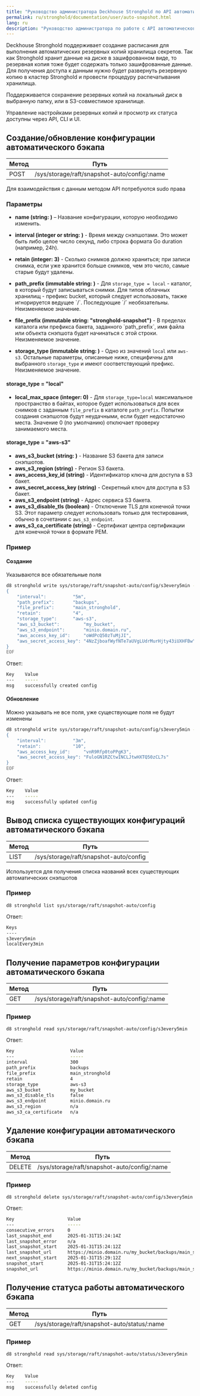 ```yaml
---
title: "Руководство администратора Deckhouse Stronghold по API автоматического бэкапа"
permalink: ru/stronghold/documentation/user/auto-snapshot.html
lang: ru
description: "Руководство администратора по работе с API автоматического бэкапа Deckhouse Stronghold."
---
```


Deckhouse Stronghold поддерживает создание расписания для выполнения автоматических резервных копий хранилища секретов.
Так как Stronghold хранит данные на диске в зашифрованном виде, то резервная копия тоже будет содержать только зашифрованные данные.
Для получения доступа к данным нужно будет развернуть резервную копию в кластер Stronghold и провести процедуру распечатывания хранилища.

Поддерживается сохранение резервных копий на локальный диск в выбранную папку, или в S3-совместимое хранилище.

Управление настройками резервных копий и просмотр их статуса доступны через API, CLI и UI.

## Создание/обновление конфигурации автоматического бэкапа

| Метод | Путь |
|-------|------|
| POST  | /sys/storage/raft/snapshot-auto/config/:name |

Для взаимодействия с данным методом API потребуются sudo права

### Параметры

- **name (string: <required>)** – Название конфигурации, которую необходимо изменить.

- **interval (integer or string: <required>)** - Время между снэпшотами. Это может быть либо целое число секунд, либо строка формата Go duration (например, 24h).

- **retain (integer: 3)** - Сколько снимков должно храниться; при записи снимка, если уже хранится больше снимков, чем это число, самые старые будут удалены.

- **path_prefix (immutable string: <required>)** - Для `storage_type = local` - каталог, в который будут записываться снимки. Для типов облачных хранилищ - префикс bucket, который следует использовать, также игнорируется ведущее \`/\`. Последующие \`/\` необязательны. Неизменяемое значение.

- **file_prefix (immutable string: "stronghold-snapshot")** - В пределах каталога или префикса бакета, заданного \`path_prefix\`, имя файла или объекта снэпшота будет начинаться с этой строки. Неизменяемое значение.

- **storage_type (immutable string: <required>)** - Одно из значений `local` или `aws-s3`. Остальные параметры, описанные ниже, специфичны для выбранного `storage_type` и имеют соответствующий префикс. Неизменяемое значение.

#### storage_type = "local"

- **local_max_space (integer: 0)** - Для `storage_type=local` максимальное пространство в байтах, которое будет использоваться для всех снимков с заданным `file_prefix` в каталоге `path_prefix`. Попытки создания снэпшотов будут неудачными, если будет недостаточно места. Значение 0 (по умолчанию) отключает проверку занимаемого места.

#### storage_type = "aws-s3"

- **aws_s3_bucket (string: <required>)** - Название S3 бакета для записи снэпшотов.
- **aws_s3_region (string)** - Регион S3 бакета.
- **aws_access_key_id (string)** - Идентификатор ключа для доступа в S3 бакет.
- **aws_secret_access_key (string)** - Секретный ключ для доступа в S3 бакет.
- **aws_s3_endpoint (string)** - Адрес сервиса S3 бакета.
- **aws_s3_disable_tls (boolean)** - Отключение TLS для конечной точки S3. Этот параметр следует использовать только для тестирования, обычно в сочетании с `aws_s3_endpoint`.
- **aws_s3_ca_certificate (string)** - Сертификат центра сертификации для конечной точки в формате PEM.

### Пример

#### Создание

Указываются все обязательные поля

```sh
d8 stronghold write sys/storage/raft/snapshot-auto/config/s3every5min - <<EOF
{
    "interval":          "5m",
    "path_prefix":       "backups",
    "file_prefix":       "main_stronghold",
    "retain":            "4",
    "storage_type":      "aws-s3",
    "aws_s3_bucket":         "my_bucket",
    "aws_s3_endpoint":       "minio.domain.ru",
    "aws_access_key_id":     "oWdPcQ50zTuMjJI",
    "aws_secret_access_key": "4NzZjboafWyfNTe7aUVgLUdrMurHjty43iUXHFBw"
}
EOF
```

Ответ:

```sh
Key    Value
---    -----
msg    successfully created config
```

#### Обновление

Можно указывать не все поля, уже существующие поля не будут изменены

```sh
d8 stronghold write sys/storage/raft/snapshot-auto/config/s3every5min - <<EOF
{
    "interval":          "3m",
    "retain":            "10",
    "aws_access_key_id":     "vnR9Rfp0toPPgK3",
    "aws_secret_access_key": "FuloGN1RZCtwINCLJtwHXTQ50zCL7s"
}
EOF
```

Ответ:

```sh
Key    Value
---    -----
msg    successfully updated config
```

## Вывод списка существующих конфигураций автоматического бэкапа

| Метод | Путь |
|-------|------|
| LIST  | /sys/storage/raft/snapshot-auto/config |

Используется для получения списка названий всех существующих автоматических снэпшотов
### Пример

`d8 stronghold list sys/storage/raft/snapshot-auto/config`

Ответ:

```sh
Keys
----
s3every5min
localEvery3min
```

## Получение параметров конфигурации автоматического бэкапа

| Метод | Путь |
|-------|------|
|  GET  | /sys/storage/raft/snapshot-auto/config/:name |

### Пример

`d8 stronghold read sys/storage/raft/snapshot-auto/config/s3every5min`

Ответ:

```sh
Key                     Value
---                     -----
interval                300
path_prefix             backups
file_prefix             main_stronghold
retain                  4
storage_type            aws-s3
aws_s3_bucket           my_bucket
aws_s3_disable_tls      false
aws_s3_endpoint         minio.domain.ru
aws_s3_region           n/a
aws_s3_ca_certificate   n/a
```

## Удаление конфигурации автоматического бэкапа

| Метод  | Путь |
|--------|------|
| DELETE | /sys/storage/raft/snapshot-auto/config/:name |

### Пример

`d8 stronghold delete sys/storage/raft/snapshot-auto/config/s3every5min`

Ответ:

```sh
Key                    Value
---                    -----
consecutive_errors     0
last_snapshot_end      2025-01-31T15:24:14Z
last_snapshot_error    n/a
last_snapshot_start    2025-01-31T15:24:12Z
last_snapshot_url      https://minio.domain.ru/my_bucket/backups/main_stronghold_2025-01-31T15:24:12Z
next_snapshot_start    2025-01-31T15:29:12Z
snapshot_start         2025-01-31T15:24:12Z
snapshot_url           https://minio.domain.ru/my_bucket/backups/main_stronghold_2025-01-31T15:24:12Z
```

## Получение статуса работы автоматического бэкапа

| Метод | Путь |
|-------|------|
|  GET  | /sys/storage/raft/snapshot-auto/status/:name |

### Пример

`d8 stronghold read sys/storage/raft/snapshot-auto/status/s3every5min`

Ответ:

```sh
Key    Value
---    -----
msg    successfully deleted config
```
